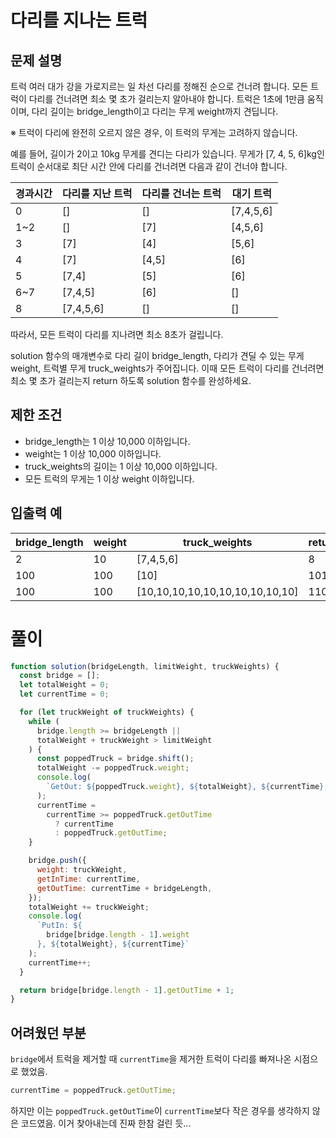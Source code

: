 # 다리를 지나는 트럭

## 문제 설명

트럭 여러 대가 강을 가로지르는 일 차선 다리를 정해진 순으로 건너려 합니다. 모든 트럭이 다리를 건너려면 최소 몇 초가 걸리는지 알아내야 합니다. 트럭은 1초에 1만큼 움직이며, 다리 길이는 bridge_length이고 다리는 무게 weight까지 견딥니다.

※ 트럭이 다리에 완전히 오르지 않은 경우, 이 트럭의 무게는 고려하지 않습니다.

예를 들어, 길이가 2이고 10kg 무게를 견디는 다리가 있습니다. 무게가 [7, 4, 5, 6]kg인 트럭이 순서대로 최단 시간 안에 다리를 건너려면 다음과 같이 건너야 합니다.

| 경과시간 | 다리를 지난 트럭 | 다리를 건너는 트럭 | 대기 트럭 |
| -------- | ---------------- | ------------------ | --------- |
| 0        | []               | []                 | [7,4,5,6] |
| 1~2      | []               | [7]                | [4,5,6]   |
| 3        | [7]              | [4]                | [5,6]     |
| 4        | [7]              | [4,5]              | [6]       |
| 5        | [7,4]            | [5]                | [6]       |
| 6~7      | [7,4,5]          | [6]                | []        |
| 8        | [7,4,5,6]        | []                 | []        |

따라서, 모든 트럭이 다리를 지나려면 최소 8초가 걸립니다.

solution 함수의 매개변수로 다리 길이 bridge_length, 다리가 견딜 수 있는 무게 weight, 트럭별 무게 truck_weights가 주어집니다. 이때 모든 트럭이 다리를 건너려면 최소 몇 초가 걸리는지 return 하도록 solution 함수를 완성하세요.

## 제한 조건

- bridge_length는 1 이상 10,000 이하입니다.
- weight는 1 이상 10,000 이하입니다.
- truck_weights의 길이는 1 이상 10,000 이하입니다.
- 모든 트럭의 무게는 1 이상 weight 이하입니다.

## 입출력 예

| bridge_length | weight | truck_weights                   | return |
| ------------- | ------ | ------------------------------- | ------ |
| 2             | 10     | [7,4,5,6]                       | 8      |
| 100           | 100    | [10]                            | 101    |
| 100           | 100    | [10,10,10,10,10,10,10,10,10,10] | 110    |

# 풀이

```javascript
function solution(bridgeLength, limitWeight, truckWeights) {
  const bridge = [];
  let totalWeight = 0;
  let currentTime = 0;

  for (let truckWeight of truckWeights) {
    while (
      bridge.length >= bridgeLength ||
      totalWeight + truckWeight > limitWeight
    ) {
      const poppedTruck = bridge.shift();
      totalWeight -= poppedTruck.weight;
      console.log(
        `GetOut: ${poppedTruck.weight}, ${totalWeight}, ${currentTime}, ${poppedTruck.getOutTime}`
      );
      currentTime =
        currentTime >= poppedTruck.getOutTime
          ? currentTime
          : poppedTruck.getOutTime;
    }

    bridge.push({
      weight: truckWeight,
      getInTime: currentTime,
      getOutTime: currentTime + bridgeLength,
    });
    totalWeight += truckWeight;
    console.log(
      `PutIn: ${
        bridge[bridge.length - 1].weight
      }, ${totalWeight}, ${currentTime}`
    );
    currentTime++;
  }

  return bridge[bridge.length - 1].getOutTime + 1;
}
```

## 어려웠던 부분

`bridge`에서 트럭을 제거할 때 `currentTime`을 제거한 트럭이 다리를 빠져나온 시점으로 했었음.

```javascript
currentTime = poppedTruck.getOutTime;
```

하지만 이는 `poppedTruck.getOutTime`이 `currentTime`보다 작은 경우를 생각하지 않은 코드였음. 이거 찾아내는데 진짜 한참 걸린 듯...
